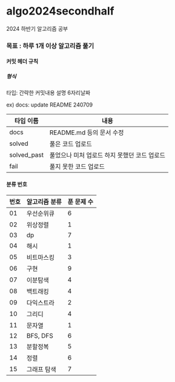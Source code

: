 # algo2024secondhalf

2024 하반기 알고리즘 공부

### 목표 : 하루 1개 이상 알고리즘 풀기

[문제풀이 상황 노션]:https://potent-light-313.notion.site/2024-8ef158496c324f85921834d1b9517fb5?pvs=4



#### 커밋 헤더 규칙

##### 형식

타입: 간략한 커밋내용 설명 6자리날짜

ex) docs: update README 240709



| 타입 이름  | 내용 |
|----|----|
| docs | README.md 등의 문서 수정 |
| solved | 풀은 코드 업로드 |
| solved_past | 풀었으나 미처 업로드 하지 못했던 코드 업로드 |
| fail | 풀지 못한 코드 업로드 |



#### 분류 번호

| 번호 |알고리즘 분류|푼 문제 수|
|----|----|----|
|01|우선순위큐|6|
|02|위상정렬|1|
|03|dp|7|
|04|해시|1|
|05|비트마스킹|3|
|06|구현|9|
|07|이분탐색|4|
|08|백트래킹|4|
|09|다익스트라|2|
|10|그리디|4|
|11|문자열|1|
|12|BFS, DFS|6|
|13|분할정복|5|
|14|정렬| 6          |
|15|그래프 탐색|7|